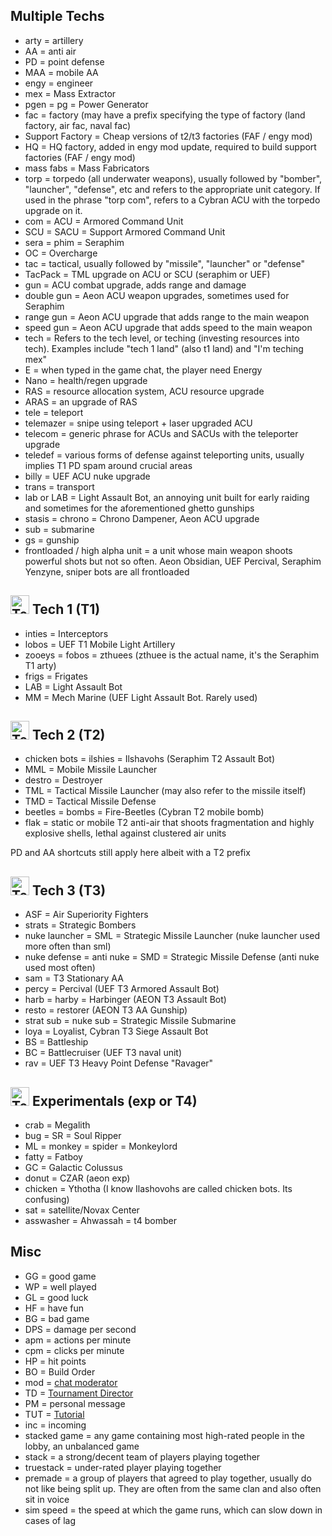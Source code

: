 ## Multiple Techs

-   arty = artillery
-   AA = anti air
-   PD = point defense
-   MAA = mobile AA
-   engy = engineer
-   mex = Mass Extractor
-   pgen = pg = Power Generator
-   fac = factory (may have a prefix specifying the type of factory
    (land factory, air fac, naval fac)
-   Support Factory = Cheap versions of t2/t3 factories (FAF / engy mod)
-   HQ = HQ factory, added in engy mod update, required to build support
    factories (FAF / engy mod)
-   mass fabs = Mass Fabricators
-   torp = torpedo (all underwater weapons), usually followed by
    "bomber", "launcher", "defense", etc and refers to the appropriate
    unit category. If used in the phrase "torp com", refers to a Cybran
    ACU with the torpedo upgrade on it.
-   com = ACU = Armored Command Unit
-   SCU = SACU = Support Armored Command Unit
-   sera = phim = Seraphim
-   OC = Overcharge
-   tac = tactical, usually followed by "missile", "launcher" or
    "defense"
-   TacPack = TML upgrade on ACU or SCU (seraphim or UEF)
-   gun = ACU combat upgrade, adds range and damage
-   double gun = Aeon ACU weapon upgrades, sometimes used for Seraphim
-   range gun = Aeon ACU upgrade that adds range to the main weapon
-   speed gun = Aeon ACU upgrade that adds speed to the main weapon
-   tech = Refers to the tech level, or teching (investing resources
    into tech). Examples include "tech 1 land" (also t1 land) and "I'm
    teching mex"
-   E = when typed in the game chat, the player need Energy
-   Nano = health/regen upgrade
-   RAS = resource allocation system, ACU resource upgrade
-   ARAS = an upgrade of RAS
-   tele = teleport
-   telemazer = snipe using teleport + laser upgraded ACU
-   telecom = generic phrase for ACUs and SACUs with the teleporter
    upgrade
-   teledef = various forms of defense against teleporting units,
    usually implies T1 PD spam around crucial areas
-   billy = UEF ACU nuke upgrade
-   trans = transport
-   lab or LAB = Light Assault Bot, an annoying unit built for early
    raiding and sometimes for the aforementioned ghetto gunships
-   stasis = chrono = Chrono Dampener, Aeon ACU upgrade
-   sub = submarine
-   gs = gunship
-   frontloaded / high alpha unit = a unit whose main weapon shoots
    powerful shots but not so often. Aeon Obsidian, UEF Percival,
    Seraphim Yenzyne, sniper bots are all frontloaded

## <img src="Tech_1_Icon.png" title="fig:Tech_1_Icon.png" width="30" alt="Tech_1_Icon.png" /> Tech 1 (T1)

-   inties = Interceptors
-   lobos = UEF T1 Mobile Light Artillery
-   zooeys = fobos = zthuees (zthuee is the actual name, it's the
    Seraphim T1 arty)
-   frigs = Frigates
-   LAB = Light Assault Bot
-   MM = Mech Marine (UEF Light Assault Bot. Rarely used)

## <img src="Tech_2_Icon.png" title="fig:Tech_2_Icon.png" width="30" alt="Tech_2_Icon.png" /> Tech 2 (T2)

-   chicken bots = ilshies = Ilshavohs (Seraphim T2 Assault Bot)
-   MML = Mobile Missile Launcher
-   destro = Destroyer
-   TML = Tactical Missile Launcher (may also refer to the missile
    itself)
-   TMD = Tactical Missile Defense
-   beetles = bombs = Fire-Beetles (Cybran T2 mobile bomb)
-   flak = static or mobile T2 anti-air that shoots fragmentation and
    highly explosive shells, lethal against clustered air units

PD and AA shortcuts still apply here albeit with a T2 prefix

## <img src="Tech_3_Icon.png" title="fig:Tech_3_Icon.png" width="30" alt="Tech_3_Icon.png" /> Tech 3 (T3)

-   ASF = Air Superiority Fighters
-   strats = Strategic Bombers
-   nuke launcher = SML = Strategic Missile Launcher (nuke launcher used
    more often than sml)
-   nuke defense = anti nuke = SMD = Strategic Missile Defense (anti
    nuke used most often)
-   sam = T3 Stationary AA
-   percy = Percival (UEF T3 Armored Assault Bot)
-   harb = harby = Harbinger (AEON T3 Assault Bot)
-   resto = restorer (AEON T3 AA Gunship)
-   strat sub = nuke sub = Strategic Missile Submarine
-   loya = Loyalist, Cybran T3 Siege Assault Bot
-   BS = Battleship
-   BC = Battlecruiser (UEF T3 naval unit)
-   rav = UEF T3 Heavy Point Defense "Ravager"

## <img src="Tech_4_Icon.png" title="fig:Tech_4_Icon.png" width="30" alt="Tech_4_Icon.png" /> Experimentals (exp or T4)

-   crab = Megalith
-   bug = SR = Soul Ripper
-   ML = monkey = spider = Monkeylord
-   fatty = Fatboy
-   GC = Galactic Colussus
-   donut = CZAR (aeon exp)
-   chicken = Ythotha (I know Ilashovohs are called chicken bots. Its
    confusing)
-   sat = satellite/Novax Center
-   asswasher = Ahwassah = t4 bomber

## Misc

-   GG = good game
-   WP = well played
-   GL = good luck
-   HF = have fun
-   BG = bad game
-   DPS = damage per second
-   apm = actions per minute
-   cpm = clicks per minute
-   HP = hit points
-   BO = Build Order
-   mod = [chat moderator](User_Groups#FAF_Moderators "wikilink")
-   TD = [Tournament
    Director](User_Groups#Tournament_Directors "wikilink")
-   PM = personal message
-   TUT = [Tutorial](Learning_SupCom "wikilink")
-   inc = incoming
-   stacked game = any game containing most high-rated people in the
    lobby, an unbalanced game
-   stack = a strong/decent team of players playing together
-   truestack = under-rated player playing together
-   premade = a group of players that agreed to play together, usually
    do not like being split up. They are often from the same clan and
    also often sit in voice
-   sim speed = the speed at which the game runs, which can slow down in
    cases of lag